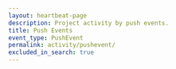 ```yaml
---
layout: heartbeat-page
description: Project activity by push events.
title: Push Events
event_type: PushEvent
permalink: activity/pushevent/
excluded_in_search: true
---
```

